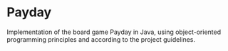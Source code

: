 # Payday

Implementation of the board game Payday in Java, using object-oriented programming principles and according to the project guidelines.